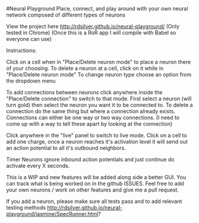#Neural Playground
Place, connect, and play around with your own neural network composed of different types of neurons

View the project here http://rdsilver.github.io/neural-playground/
(Only tested in Chrome)
(Once this is a RoR app I will compile with Babel so everyone can use)

Instructions:

Click on a cell when in "Place/Delete neuron mode" to place a neuron there of your choosing. To delete a neuron at a cell, click on it while in "Place/Delete neuron mode" To change neuron type choose an option from the dropdown menu

To add connections between neurons click anywhere inside the "Place/Delete connection" to switch to that mode. First select a neuron (will turn gold) then select the neuron you want it to be connected to. To delete a connection do the same thing but where a connection already exists. Connections can either be one way or two way connections. (I need to come up with a way to tell these apart by looking at the connection)

Click anywhere in the "live" panel to switch to live mode. Click on a cell to add one charge, once a neuron reaches it's activation level it will send out an action potential to all it's outbound neighbors.

Timer Neurons ignore inbound action potentials and just continue do activate every X seconds.

This is a WIP and new features will be added along side a better GUI. You can track what is being worked on in the github ISSUES. Feel free to add your own neurons / work on other features and give me a pull request.

If you add a neuron, please make sure all tests pass and to add relevant testing methods
http://rdsilver.github.io/neural-playground/jasmine/SpecRunner.html?

